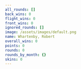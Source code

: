 ```yaml
---
all_rounds: []
back_wins: 0
flight_wins: 0
front_wins: 0
ignored_rounds: []
image: /assets/images/default.png
name: Whartenby, Robert
overall_wins: 0
points: 0
rounds: 0
rounds_by_month: {}
skins: 0
---
```

